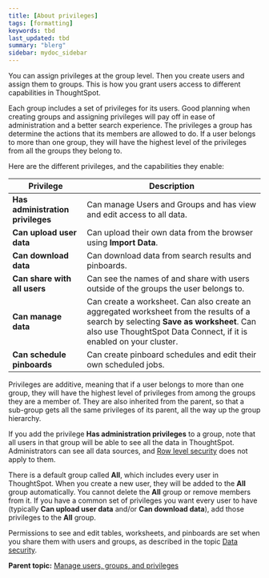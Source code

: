 ```yaml
---
title: [About privileges]
tags: [formatting]
keywords: tbd
last_updated: tbd
summary: "blerg"
sidebar: mydoc_sidebar
---
```

You can assign privileges at the group level. Then you create users and assign them to groups. This is how you grant users access to different capabilities in ThoughtSpot.

Each group includes a set of privileges for its users. Good planning when creating groups and assigning privileges will pay off in ease of administration and a better search experience. The privileges a group has determine the actions that its members are allowed to do. If a user belongs to more than one group, they will have the highest level of the privileges from all the groups they belong to.

Here are the different privileges, and the capabilities they enable:

|Privilege|Description|
|---------|-----------|
|**Has administration privileges**|Can manage Users and Groups and has view and edit access to all data.|
|**Can upload user data**|Can upload their own data from the browser using **Import Data**.|
|**Can download data**|Can download data from search results and pinboards.|
|**Can share with all users**|Can see the names of and share with users outside of the groups the user belongs to.|
|**Can manage data**|Can create a worksheet. Can also create an aggregated worksheet from the results of a search by selecting **Save as worksheet**. Can also use ThoughtSpot Data Connect, if it is enabled on your cluster.|
|**Can schedule pinboards**|Can create pinboard schedules and edit their own scheduled jobs.|

Privileges are additive, meaning that if a user belongs to more than one group, they will have the highest level of privileges from among the groups they are a member of. They are also inherited from the parent, so that a sub-group gets all the same privileges of its parent, all the way up the group hierarchy.

If you add the privilege **Has administration privileges** to a group, note that all users in that group will be able to see all the data in ThoughtSpot. Administrators can see all data sources, and [Row level security](../data_security/about_row_security.html#) does not apply to them.

There is a default group called **All**, which includes every user in ThoughtSpot. When you create a new user, they will be added to the **All** group automatically. You cannot delete the **All** group or remove members from it. If you have a common set of privileges you want every user to have (typically **Can upload user data** and/or **Can download data**), add those privileges to the **All** group.

Permissions to see and edit tables, worksheets, and pinboards are set when you share them with users and groups, as described in the topic [Data security](../data_security/sharing_security_overview.html#).

**Parent topic:** [Manage users, groups, and privileges](../../admin/users_groups/about_users_groups.html)
